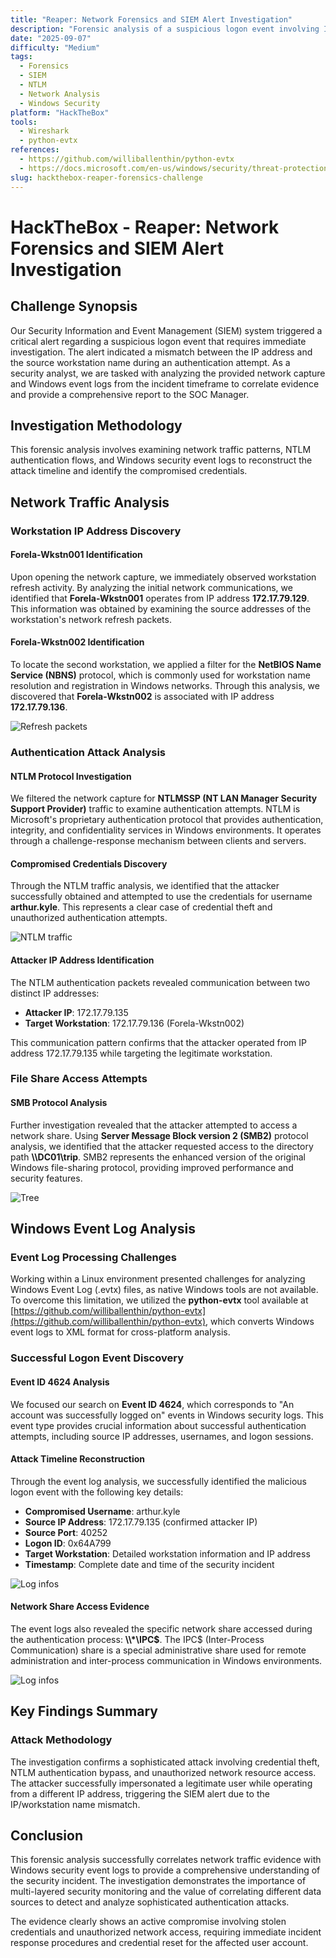 ```yaml
---
title: "Reaper: Network Forensics and SIEM Alert Investigation"
description: "Forensic analysis of a suspicious logon event involving IP/workstation mismatch, NTLM authentication attack, and credential theft using network capture and Windows event logs."
date: "2025‑09‑07"
difficulty: "Medium"
tags:
  - Forensics
  - SIEM
  - NTLM
  - Network Analysis
  - Windows Security
platform: "HackTheBox"
tools:
  - Wireshark
  - python-evtx
references:
  - https://github.com/williballenthin/python-evtx
  - https://docs.microsoft.com/en-us/windows/security/threat-protection/auditing/event-4624
slug: hackthebox-reaper-forensics-challenge
---
```


# HackTheBox - Reaper: Network Forensics and SIEM Alert Investigation

## Challenge Synopsis

Our Security Information and Event Management (SIEM) system triggered a critical alert regarding a suspicious logon event that requires immediate investigation. The alert indicated a mismatch between the IP address and the source workstation name during an authentication attempt. As a security analyst, we are tasked with analyzing the provided network capture and Windows event logs from the incident timeframe to correlate evidence and provide a comprehensive report to the SOC Manager.

## Investigation Methodology

This forensic analysis involves examining network traffic patterns, NTLM authentication flows, and Windows security event logs to reconstruct the attack timeline and identify the compromised credentials.

## Network Traffic Analysis

### Workstation IP Address Discovery

#### Forela-Wkstn001 Identification
Upon opening the network capture, we immediately observed workstation refresh activity. By analyzing the initial network communications, we identified that **Forela-Wkstn001** operates from IP address **172.17.79.129**. This information was obtained by examining the source addresses of the workstation's network refresh packets.


#### Forela-Wkstn002 Identification
To locate the second workstation, we applied a filter for the **NetBIOS Name Service (NBNS)** protocol, which is commonly used for workstation name resolution and registration in Windows networks. Through this analysis, we discovered that **Forela-Wkstn002** is associated with IP address **172.17.79.136**.

![Refresh packets](Capture/Reaper/R1.PNG)

### Authentication Attack Analysis

#### NTLM Protocol Investigation
We filtered the network capture for **NTLMSSP (NT LAN Manager Security Support Provider)** traffic to examine authentication attempts. NTLM is Microsoft's proprietary authentication protocol that provides authentication, integrity, and confidentiality services in Windows environments. It operates through a challenge-response mechanism between clients and servers.

#### Compromised Credentials Discovery
Through the NTLM traffic analysis, we identified that the attacker successfully obtained and attempted to use the credentials for username **arthur.kyle**. This represents a clear case of credential theft and unauthorized authentication attempts.

![NTLM traffic](Capture/Reaper/R2.PNG)

#### Attacker IP Address Identification
The NTLM authentication packets revealed communication between two distinct IP addresses:
- **Attacker IP**: 172.17.79.135
- **Target Workstation**: 172.17.79.136 (Forela-Wkstn002)

This communication pattern confirms that the attacker operated from IP address 172.17.79.135 while targeting the legitimate workstation.

### File Share Access Attempts

#### SMB Protocol Analysis
Further investigation revealed that the attacker attempted to access a network share. Using **Server Message Block version 2 (SMB2)** protocol analysis, we identified that the attacker requested access to the directory path **\\\\DC01\\trip**. SMB2 represents the enhanced version of the original Windows file-sharing protocol, providing improved performance and security features.

![Tree](Capture/Reaper/R3.PNG)

## Windows Event Log Analysis

### Event Log Processing Challenges
Working within a Linux environment presented challenges for analyzing Windows Event Log (.evtx) files, as native Windows tools are not available. To overcome this limitation, we utilized the **python-evtx** tool available at [https://github.com/williballenthin/python-evtx](https://github.com/williballenthin/python-evtx), which converts Windows event logs to XML format for cross-platform analysis.

### Successful Logon Event Discovery

#### Event ID 4624 Analysis
We focused our search on **Event ID 4624**, which corresponds to "An account was successfully logged on" events in Windows security logs. This event type provides crucial information about successful authentication attempts, including source IP addresses, usernames, and logon sessions.

#### Attack Timeline Reconstruction
Through the event log analysis, we successfully identified the malicious logon event with the following key details:

- **Compromised Username**: arthur.kyle
- **Source IP Address**: 172.17.79.135 (confirmed attacker IP)
- **Source Port**: 40252
- **Logon ID**: 0x64A799
- **Target Workstation**: Detailed workstation information and IP address
- **Timestamp**: Complete date and time of the security incident

![Log infos](Capture/Reaper/R4.PNG)

#### Network Share Access Evidence
The event logs also revealed the specific network share accessed during the authentication process: **\\\\\*\\IPC\$**. The IPC$ (Inter-Process Communication) share is a special administrative share used for remote administration and inter-process communication in Windows environments.

![Log infos](Capture/Reaper/R5.PNG)

## Key Findings Summary

### Attack Methodology
The investigation confirms a sophisticated attack involving credential theft, NTLM authentication bypass, and unauthorized network resource access. The attacker successfully impersonated a legitimate user while operating from a different IP address, triggering the SIEM alert due to the IP/workstation name mismatch.

## Conclusion

This forensic analysis successfully correlates network traffic evidence with Windows security event logs to provide a comprehensive understanding of the security incident. The investigation demonstrates the importance of multi-layered security monitoring and the value of correlating different data sources to detect and analyze sophisticated authentication attacks.

The evidence clearly shows an active compromise involving stolen credentials and unauthorized network access, requiring immediate incident response procedures and credential reset for the affected user account.